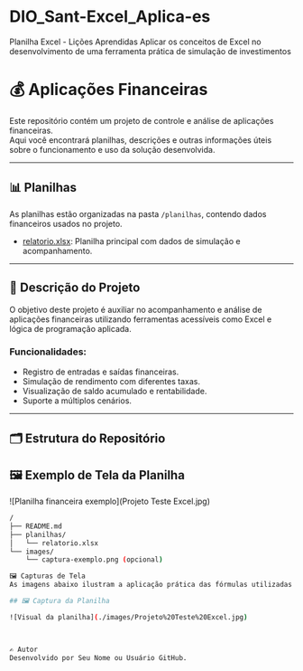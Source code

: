 # DIO_Sant-Excel_Aplica-es
Planilha Excel - Lições Aprendidas 
Aplicar os conceitos de Excel no desenvolvimento de uma ferramenta prática de simulação de investimentos

# 💰 Aplicações Financeiras

Este repositório contém um projeto de controle e análise de aplicações financeiras.  
Aqui você encontrará planilhas, descrições e outras informações úteis sobre o funcionamento e uso da solução desenvolvida.

---

## 📊 Planilhas

As planilhas estão organizadas na pasta `/planilhas`, contendo dados financeiros usados no projeto.

- [relatorio.xlsx](./planilhas/relatorio.xlsx): Planilha principal com dados de simulação e acompanhamento.

---

## 🧾 Descrição do Projeto

O objetivo deste projeto é auxiliar no acompanhamento e análise de aplicações financeiras utilizando ferramentas acessíveis como Excel e lógica de programação aplicada.

### Funcionalidades:
- Registro de entradas e saídas financeiras.
- Simulação de rendimento com diferentes taxas.
- Visualização de saldo acumulado e rentabilidade.
- Suporte a múltiplos cenários.

---

## 🗂 Estrutura do Repositório


## 🖼 Exemplo de Tela da Planilha

![Planilha financeira exemplo](Projeto Teste Excel.jpg)

```bash
/
├── README.md
├── planilhas/
│   └── relatorio.xlsx
└── images/
    └── captura-exemplo.png (opcional)

🖼 Capturas de Tela
As imagens abaixo ilustram a aplicação prática das fórmulas utilizadas na planilha.

## 🖼️ Captura da Planilha

![Visual da planilha](./images/Projeto%20Teste%20Excel.jpg)



✍️ Autor
Desenvolvido por Seu Nome ou Usuário GitHub.
